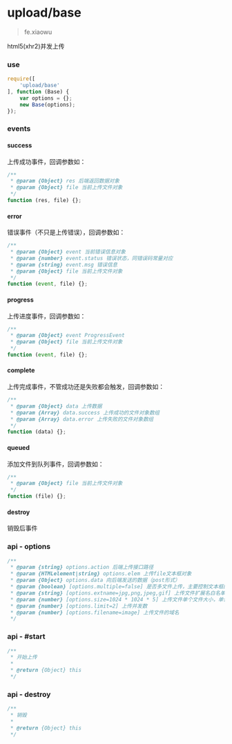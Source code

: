 # upload/base

> fe.xiaowu

html5(xhr2)并发上传

### use

```js
require([
    'upload/base'
], function (Base) {
    var options = {};
    new Base(options);
});
```

### events

#### success

上传成功事件，回调参数如：

```js
/**
 * @param {Object} res 后端返回数据对象
 * @param {Object} file 当前上传文件对象
 */
function (res, file) {};
```

#### error

错误事件（不只是上传错误），回调参数如：

```js
/**
 * @param {Object} event 当前错误信息对象
 * @param {number} event.status 错误状态，同错误码常量对应
 * @param {string} event.msg 错误信息
 * @param {Object} file 当前上传文件对象
 */
function (event, file) {};
```

#### progress

上传进度事件，回调参数如：

```js
/**
 * @param {Object} event ProgressEvent
 * @param {Object} file 当前上传文件对象
 */
function (event, file) {};
```

#### complete

上传完成事件，不管成功还是失败都会触发，回调参数如：

```js
/**
 * @param {Object} data 上传数据
 * @param {Array} data.success 上传成功的文件对象数组
 * @param {Array} data.error 上传失败的文件对象数组
 */
function (data) {};
```

#### queued

添加文件到队列事件，回调参数如：

```js
/**
 * @param {Object} file 当前上传文件对象
 */
function (file) {};
```


#### destroy

销毁后事件

### api - options

```js
/**
 * @param {string} options.action 后端上传接口路径
 * @param {HTMLelement|string} options.elem 上传file文本框对象
 * @param {Object} options.data 向后端发送的数据（post形式）
 * @param {boolean} [options.multiple=false] 是否多文件上传，主要控制文本框的`multiple`属性
 * @param {string} [options.extname=jpg,png,jpeg,gif] 上传文件扩展名白名单，*表示全部
 * @param {number} [options.size=1024 * 1024 * 5] 上传文件单个文件大小，单位b
 * @param {number} [options.limit=2] 上传并发数
 * @param {number} [options.filename=image] 上传文件的域名
 */
```

### api - #start

```js
/**
 * 开始上传
 *
 * @return {Object} this
 */
```

### api - destroy

```js
/**
 * 销毁
 *
 * @return {Object} this
 */
```